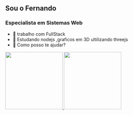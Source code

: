 ## Sou o Fernando
### Especialista em Sistemas Web
* 🔭 trabalho com FullStack
* 🌱 Estudando nodejs ,graficos em 3D ultilizando threejs
* 💬 Como posso te ajudar?

<div>
  <a href="https://github.com/fernandoRodrigues29">
    <img height="180em" src="https://github-readme-stats.vercel.app/api?username=fernandoRodrigues29&show_icons=true&theme=radical" >
	<img height="180em" src="https://github-readme-stats.vercel.app/api/top-langs/?username=fernandoRodrigues29&compact&theme=radical" >
    
</div>

<!--
**fernandoRodrigues29/fernandoRodrigues29** is a ✨ _special_ ✨ repository because its `README.md` (this file) appears on your GitHub profile.

Here are some ideas to get you started:

- 🔭 I’m currently working on ...
- 🌱 I’m currently learning ...
- 👯 I’m looking to collaborate on ...
- 🤔 I’m looking for help with ...
- 💬 Ask me about ...
- 📫 How to reach me: ...
- 😄 Pronouns: ...
- ⚡ Fun fact: ...
-->
